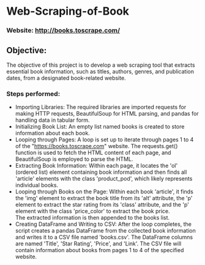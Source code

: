 # Web-Scraping-of-Book

### Website: http://books.toscrape.com/

## Objective:
The objective of this project is to develop a web scraping tool that extracts essential book information, such as titles, authors, genres, and 
publication dates, from a designated book-related website. 

### Steps performed:
* Importing Libraries: The required libraries are imported requests for making HTTP requests, BeautifulSoup for HTML parsing, and pandas for handling data in tabular form.
* Initializing Book List: An empty list named books is created to store information about each book.
* Looping through Pages: A loop is set up to iterate through pages 1 to 4 of the "https://books.toscrape.com" website.
                        The requests.get() function is used to fetch the HTML content of each page, and BeautifulSoup is employed to parse the HTML.
* Extracting Book Information: Within each page, it locates the 'ol' (ordered list) element containing book information and
                               then finds all 'article' elements with the class 'product_pod', which likely represents individual books.
* Looping through Books on the Page: Within each book 'article', it finds the 'img' element to extract the book title from its 'alt' attribute, the 'p' element
                                   to extract the star rating from its 'class' attribute, and the 'p' element with the class 'price_color' to extract the book price.        
                                   The extracted information is then appended to the books list.
* Creating DataFrame and Writing to CSV: After the loop completes, the script creates a pandas DataFrame from the collected book information and writes it to a CSV file named 'books.csv'. The DataFrame columns are named 'Title', 'Star Rating', 'Price', and 'Link'.
  The CSV file will contain information about books from pages 1 to 4 of the specified website.
